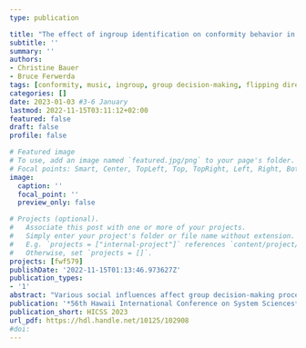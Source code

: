 ```yaml
---
type: publication

title: "The effect of ingroup identification on conformity behavior in group decision-making: the flipping direction matters"
subtitle: ''
summary: ''
authors:
- Christine Bauer
- Bruce Ferwerda
tags: [conformity, music, ingroup, group decision-making, flipping direction]
categories: []
date: 2023-01-03 #3-6 January
lastmod: 2022-11-15T03:11:12+02:00
featured: false
draft: false
profile: false

# Featured image
# To use, add an image named `featured.jpg/png` to your page's folder.
# Focal points: Smart, Center, TopLeft, Top, TopRight, Left, Right, BottomLeft, Bottom, BottomRight.
image:
  caption: ''
  focal_point: ''
  preview_only: false

# Projects (optional).
#   Associate this post with one or more of your projects.
#   Simply enter your project's folder or file name without extension.
#   E.g. `projects = ["internal-project"]` references `content/project/deep-learning/index.md`.
#   Otherwise, set `projects = []`.
projects: [fwf579]
publishDate: '2022-11-15T01:13:46.973627Z'
publication_types:
- '1'
abstract: "Various social influences affect group decision-making processes. For instance, individuals may adapt their behavior to fit in with the group's majority opinion. Furthermore, ingroup favoritism may lead individuals to favor the ideas of ingroup members rather than the outgroup. So far, little is explored on how these phenomena of social conformity and ingroup favoritism manifest in group decision-making processes when a group has to decide in favor or against an item. We address such a scenario where the ‘flipping direction’ of conformity (in favor or against an item) matters. Specifically, we explore whether and how the ingroup favoritism manifests differently in terms of conformity behavior depending on the `flipping direction'. The results show that group inclusiveness does not play a role in the general tendency to conform. However, when it comes to a negative flipping direction, a higher feeling of group inclusiveness seems to play a role; yet, for individualist cultures only."
publication: '*56th Hawaii International Conference on System Sciences*'
publication_short: HICSS 2023
url_pdf: https://hdl.handle.net/10125/102908
#doi: 
---
```


